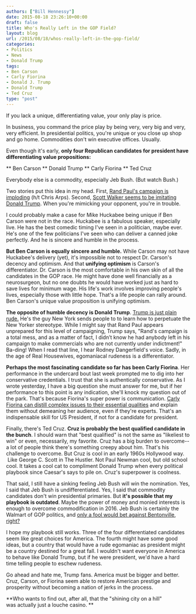 ```yaml
---
authors: ["Bill Hennessy"]
date: 2015-08-18 23:26:10+00:00
draft: false
title: Who's Really Left in the GOP Field?
layout: blog
url: /2015/08/18/whos-really-left-in-the-gop-field/
categories:
- Politics
- News
- Donald Trump
tags:
- Ben Carson
- Carly Fiorina
- Donald J. Trump
- Donald Trump
- Ted Cruz
type: "post"
---
```


If you lack a unique, differentiating value, your only play is price.

In business, you command the price play by being very, very big and very, very efficient. In presidential politics, you're unique or you close up shop and go home. Commodities don't win executive offices. Usually.

Even though it's early, **only four Republican candidates for president have differentiating value propositions:**




** Ben Carson
** Donald Trump
** Carly Fiorina
** Ted Cruz


Everybody else is a commodity, especially Jeb Bush. (But watch Bush.)

Two stories put this idea in my head. First, [Rand Paul's campaign is imploding](https://www.businessinsider.com/polls-rand-paul-debate-iowa-new-hampshire-2015-8) (h/t Chris Arps). Second, [Scott Walker seems to be imitating Donald Trump](https://www.businessinsider.com/scott-walker-is-starting-to-sound-a-lot-like-donald-trump-2015-8). When you're mimicking your opponent, you're in trouble.

I could probably make a case for Mike Huckabee being unique if Ben Carson were not in the race. Huckabee is a fabulous speaker, especially live. He has the best comedic timing I've seen in a politician, maybe ever. He's one of the few politicians I've seen who can deliver a canned joke perfectly. And he is sincere and humble in the process.

**But Ben Carson is equally sincere and humble.** While Carson may not have Huckabee's delivery (yet), it's impossible not to respect Dr. Carson's decency and optimism. And that **unifying optimism** is Carson's differentiator. Dr. Carson is the most comfortable in his own skin of all the candidates in the GOP race. He might have done well financially as a neurosurgeon, but no one doubts he would have worked just as hard to save lives for minimum wage. His life's work involves improving people's lives, especially those with little hope. That's a life people can rally around. Ben Carson's unique value proposition is unifying optimism.

**The opposite of humble decency is Donald Trump**. [Trump is just plain rude.](https://hennessysview.com/2015/08/08/we-deserve-better/) He's the guy New York sends people to to learn how to perpetuate the New Yorker stereotype. While I might say that Rand Paul appears unprepared for this level of campaigning, Trump says, "Rand's campaign is a total mess, and as a matter of fact, I didn’t know he had anybody left in his campaign to make commercials who are not currently under indictment!" Ba-ding! When I read that line, I hear Rodney Dangerfield's voice. Sadly, in the age of Real Housewives, egomaniacal rudeness is a differentiator.

**Perhaps the most fascinating candidate so far has been Carly Fiorina**. Her performance in the undercard bout last week prompted me to dig into her conservative credentials. I trust that she is authentically conservative. As I wrote yesterday, I have a big question she must answer for me, but if her performance to this point is any indication, she'll knock my question out of the park. That's because Fiorina's super power is communication. [Carly Fiorina can distill complex issues to their essential qualities](https://hennessysview.com/2015/08/18/one-question-for-carly-fiorina/) and explain them without demeaning her audience, even if they're experts. That's an indispensable skill for US President, if not for a candidate for president.

Finally, there's Ted Cruz. **Cruz is probably the best qualified candidate in the bunch**. I should warn that "best qualified" is not the same as "likeliest to win" or even, necessarily, my favorite. Cruz has a big burden to overcome--a lot of people think there's something creepy about him. That's his challenge to overcome. But Cruz is cool in an early 1960s Hollywood way.  Like George C. Scott in The Hustler. Not Paul Newman cool, but old school cool. It takes a cool cat to compliment Donald Trump when every political playbook since Caesar's says to pile on. Cruz's superpower is coolness.

That said, I still have a sinking feeling Jeb Bush will win the nomination. Yes, I said that Jeb Bush is undifferentiated. Yes, I said that commodity candidates don't win presidential primaries. But **it's possible that my playbook is outdated**. Maybe the power of money and monied interests is enough to overcome commodification in 2016. Jeb Bush is certainly the Walmart of GOP politics, and [only a fool would bet against Bentonville, right?](https://www.businessinsider.com/wal-mart-q2-earnings-2015-8)

I hope my playbook still works. Three of the four differentiated candidates seem like great choices for America. The fourth might have some good ideas, but a country that would have a rude egomaniac as president might be a country destined for a great fall. I wouldn't want everyone in America to behave like Donald Trump, but if he were president, we'd have a hard time telling people to eschew rudeness.

Go ahead and hate me, Trump fans. America must be bigger and better. Cruz, Carson, or Fiorina seem able to restore American prestige and prosperity without becoming a nation of jerks in the process.

**Who wants to find out, after all, that the "shining city on a hill" was actually just a louche casino. **
